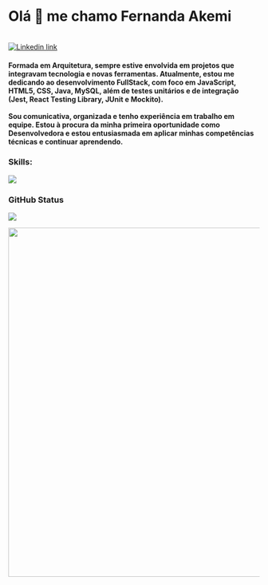<h1>Olá 👋 me chamo Fernanda Akemi</h1>

<br>
<a target="_blank" href="https://www.linkedin.com/in/akemicomette">
<img src="https://img.shields.io/badge/linkedin-0077B5.svg?style=for-the-badge&logo=linkedin&logoColor=white" alt="Linkedin link">
</a></br>

<div align="left"><h4>
Formada em Arquitetura, sempre estive envolvida em projetos que integravam tecnologia e novas ferramentas. Atualmente, estou me dedicando ao desenvolvimento FullStack, com foco em JavaScript, HTML5, CSS, Java, MySQL, além de testes unitários e de integração (Jest, React Testing Library, JUnit e Mockito).
<br><br>
Sou comunicativa, organizada e tenho experiência em trabalho em equipe. Estou à procura da minha primeira oportunidade como Desenvolvedora e estou entusiasmada em aplicar minhas competências técnicas e continuar aprendendo.
</div></h4>

<h3>Skills:</h3>
<p align="left">
  <a href="https://skillicons.dev">
    <img src="https://skillicons.dev/icons?i=html,css,js,git,mysql,react,java" />
  </a>
</p>

<h3>GitHub Status</h3>

<p align="left"><img src="https://github-readme-stats.vercel.app/api/top-langs/?username=akemicomette&hide=HTML&langs_count=8&layout=compact&theme=react&border_radius=10&size_weight=0.5&count_weight=0.5&exclude_repo=github-readme-stats"%20alt="top%20langs"></p>

<p align="center">
  <img src="https://i.giphy.com/media/v1.Y2lkPTc5MGI3NjExYWE2bGp1ZDVwNXp6dTRzMTZlejJ5NWtjNGEyZjd2emNrMDhjNHdqYiZlcD12MV9pbnRlcm5hbF9naWZfYnlfaWQmY3Q9Zw/F99PZtJC8Hxm0/giphy.gif" width="700"></p>

















<!--
**akemicomette/akemicomette** is a ✨ _special_ ✨ repository because its `README.md` (this file) appears on your GitHub profile.

Here are some ideas to get you started:

- 🔭 I’m currently working on ...
- 🌱 I’m currently learning ...
- 👯 I’m looking to collaborate on ...
- 🤔 I’m looking for help with ...
- 💬 Ask me about ...
- 📫 How to reach me: ...
- 😄 Pronouns: ...
- ⚡ Fun fact: ...
-->
